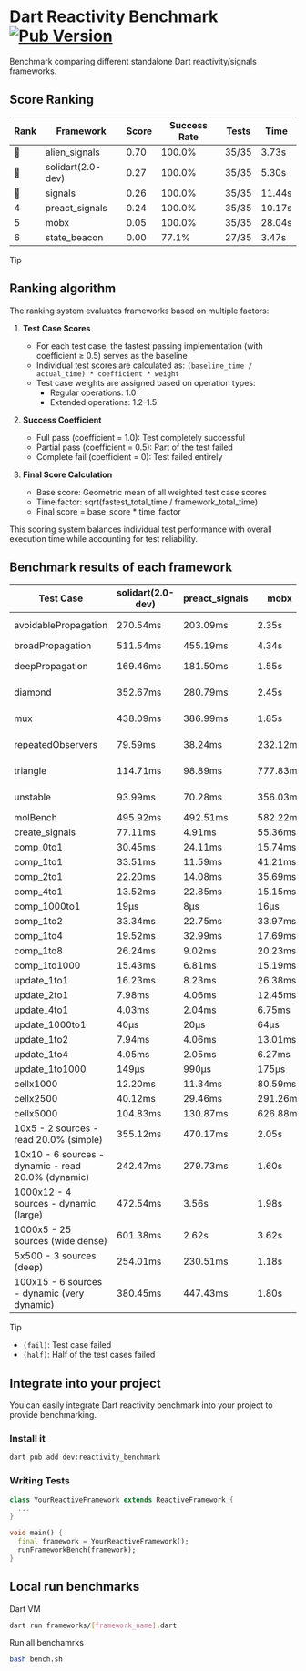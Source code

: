 # Dart Reactivity Benchmark [![Pub Version](https://img.shields.io/pub/v/reactivity_benchmark)](https://pub.dev/packages/reactivity_benchmark)

Benchmark comparing different standalone Dart reactivity/signals frameworks.

## Score Ranking

<!-- ranking start -->
| Rank | Framework | Score | Success Rate | Tests | Time |
|------|-----------|-------|--------------|-------|------|
| 🥇 | alien_signals | 0.70 | 100.0% | 35/35 | 3.73s |
| 🥈 | solidart(2.0-dev) | 0.27 | 100.0% | 35/35 | 5.30s |
| 🥉 | signals | 0.26 | 100.0% | 35/35 | 11.44s |
| 4 | preact_signals | 0.24 | 100.0% | 35/35 | 10.17s |
| 5 | mobx | 0.05 | 100.0% | 35/35 | 28.04s |
| 6 | state_beacon | 0.00 | 77.1% | 27/35 | 3.47s |

<!-- ranking end -->

> [!TIP]
> ## Ranking algorithm
>
> The ranking system evaluates frameworks based on multiple factors:
>
> 1. **Test Case Scores**
>    - For each test case, the fastest passing implementation (with coefficient ≥ 0.5) serves as the baseline
>    - Individual test scores are calculated as: `(baseline_time / actual_time) * coefficient * weight`
>    - Test case weights are assigned based on operation types:
>      - Regular operations: 1.0
>      - Extended operations: 1.2-1.5
>
> 2. **Success Coefficient**
>    - Full pass (coefficient = 1.0): Test completely successful
>    - Partial pass (coefficient = 0.5): Part of the test failed
>    - Complete fail (coefficient = 0): Test failed entirely
>
> 3. **Final Score Calculation**
>    - Base score: Geometric mean of all weighted test case scores
>    - Time factor: sqrt(fastest_total_time / framework_total_time)
>    - Final score = base_score * time_factor
>
> This scoring system balances individual test performance with overall execution time while accounting for test reliability.

## Benchmark results of each framework

<!-- test-case start -->
| Test Case | solidart(2.0-dev) | preact_signals | mobx | alien_signals | signals | state_beacon |
|---|---|---|---|---|---|---|
| avoidablePropagation | 270.54ms | 203.09ms | 2.35s | 188.44ms | 215.38ms | 151.69ms (fail) |
| broadPropagation | 511.54ms | 455.19ms | 4.34s | 362.55ms | 461.58ms | 6.08ms (fail) |
| deepPropagation | 169.46ms | 181.50ms | 1.55s | 128.22ms | 182.38ms | 138.75ms (fail) |
| diamond | 352.67ms | 280.79ms | 2.45s | 236.90ms | 293.52ms | 190.50ms (fail) |
| mux | 438.09ms | 386.99ms | 1.85s | 372.84ms | 414.95ms | 191.34ms (fail) |
| repeatedObservers | 79.59ms | 38.24ms | 232.12ms | 45.60ms | 53.85ms | 52.10ms (fail) |
| triangle | 114.71ms | 98.89ms | 777.83ms | 86.44ms | 105.27ms | 76.59ms (fail) |
| unstable | 93.99ms | 70.28ms | 356.03ms | 60.97ms | 75.35ms | 336.30ms (fail) |
| molBench | 495.92ms | 492.51ms | 582.22ms | 497.50ms | 486.85ms | 972μs |
| create_signals | 77.11ms | 4.91ms | 55.36ms | 21.14ms | 30.50ms | 64.57ms |
| comp_0to1 | 30.45ms | 24.11ms | 15.74ms | 8.29ms | 12.79ms | 54.11ms |
| comp_1to1 | 33.51ms | 11.59ms | 41.21ms | 4.50ms | 28.33ms | 58.16ms |
| comp_2to1 | 22.20ms | 14.08ms | 35.69ms | 2.55ms | 13.24ms | 42.61ms |
| comp_4to1 | 13.52ms | 22.85ms | 15.15ms | 9.07ms | 2.15ms | 16.94ms |
| comp_1000to1 | 19μs | 8μs | 16μs | 4μs | 5μs | 44μs |
| comp_1to2 | 33.34ms | 22.75ms | 33.97ms | 20.50ms | 21.33ms | 48.48ms |
| comp_1to4 | 19.52ms | 32.99ms | 17.69ms | 5.15ms | 9.72ms | 46.78ms |
| comp_1to8 | 26.24ms | 9.02ms | 20.23ms | 5.21ms | 8.88ms | 42.96ms |
| comp_1to1000 | 15.43ms | 6.81ms | 15.19ms | 3.46ms | 4.59ms | 37.32ms |
| update_1to1 | 16.23ms | 8.23ms | 26.38ms | 10.79ms | 9.29ms | 5.73ms |
| update_2to1 | 7.98ms | 4.06ms | 12.45ms | 3.34ms | 4.65ms | 2.87ms |
| update_4to1 | 4.03ms | 2.04ms | 6.75ms | 2.77ms | 2.34ms | 1.46ms |
| update_1000to1 | 40μs | 20μs | 64μs | 11μs | 23μs | 15μs |
| update_1to2 | 7.94ms | 4.06ms | 13.01ms | 3.66ms | 4.83ms | 2.93ms |
| update_1to4 | 4.05ms | 2.05ms | 6.27ms | 1.57ms | 2.29ms | 1.46ms |
| update_1to1000 | 149μs | 990μs | 175μs | 37μs | 43μs | 366μs |
| cellx1000 | 12.20ms | 11.34ms | 80.59ms | 7.54ms | 9.83ms | 6.28ms |
| cellx2500 | 40.12ms | 29.46ms | 291.26ms | 20.35ms | 34.85ms | 31.80ms |
| cellx5000 | 104.83ms | 130.87ms | 626.88ms | 50.07ms | 79.49ms | 91.35ms |
| 10x5 - 2 sources - read 20.0% (simple) | 355.12ms | 470.17ms | 2.05s | 234.53ms | 507.86ms | 241.12ms |
| 10x10 - 6 sources - dynamic - read 20.0% (dynamic) | 242.47ms | 279.73ms | 1.60s | 178.02ms | 278.04ms | 201.62ms |
| 1000x12 - 4 sources - dynamic (large) | 472.54ms | 3.56s | 1.98s | 288.39ms | 3.96s | 349.89ms |
| 1000x5 - 25 sources (wide dense) | 601.38ms | 2.62s | 3.62s | 410.11ms | 3.42s | 507.75ms |
| 5x500 - 3 sources (deep) | 254.01ms | 230.51ms | 1.18s | 195.64ms | 229.05ms | 206.82ms |
| 100x15 - 6 sources - dynamic (very dynamic) | 380.45ms | 447.43ms | 1.80s | 264.24ms | 481.20ms | 266.56ms |

<!-- test-case end -->

> [!TIP]
> - `(fail)`: Test case failed
> - `(half)`: Half of the test cases failed

## Integrate into your project

You can easily integrate Dart reactivity benchmark into your project to provide benchmarking.

### Install it

```bash
dart pub add dev:reactivity_benchmark
```

### Writing Tests

```dart
class YourReactiveFramework extends ReactiveFramework {
  ...
}

void main() {
  final framework = YourReactiveFramework();
  runFrameworkBench(framework);
}
```

## Local run benchmarks

Dart VM
```bash
dart run frameworks/[framework_name].dart
```

Run all benchamrks
```bash
bash bench.sh
```
